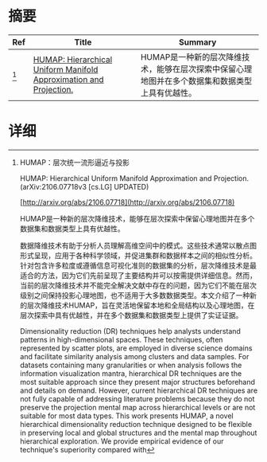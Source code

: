 # 摘要

| Ref | Title | Summary |
| --- | --- | --- |
| [^1] | [HUMAP: Hierarchical Uniform Manifold Approximation and Projection.](http://arxiv.org/abs/2106.07718) | HUMAP是一种新的层次降维技术，能够在层次探索中保留心理地图并在多个数据集和数据类型上具有优越性。 |

# 详细

[^1]: HUMAP：层次统一流形逼近与投影

    HUMAP: Hierarchical Uniform Manifold Approximation and Projection. (arXiv:2106.07718v3 [cs.LG] UPDATED)

    [http://arxiv.org/abs/2106.07718](http://arxiv.org/abs/2106.07718)

    HUMAP是一种新的层次降维技术，能够在层次探索中保留心理地图并在多个数据集和数据类型上具有优越性。

    

    数据降维技术有助于分析人员理解高维空间中的模式。这些技术通常以散点图形式呈现，应用于各种科学领域，并促进集群和数据样本之间的相似性分析。针对包含许多粒度或遵循信息可视化准则的数据集的分析，层次降维技术是最适合的方法，因为它们先前呈现了主要结构并可以按需提供详细信息。然而，当前的层次降维技术并不能完全解决文献中存在的问题，因为它们不能在层次级别之间保持投影心理地图，也不适用于大多数数据类型。本文介绍了一种新的层次降维技术HUMAP，旨在灵活地保留本地和全局结构以及心理地图，在层次探索中具有优越性，并在多个数据集和数据类型上提供了实证证据。

    Dimensionality reduction (DR) techniques help analysts understand patterns in high-dimensional spaces. These techniques, often represented by scatter plots, are employed in diverse science domains and facilitate similarity analysis among clusters and data samples. For datasets containing many granularities or when analysis follows the information visualization mantra, hierarchical DR techniques are the most suitable approach since they present major structures beforehand and details on demand. However, current hierarchical DR techniques are not fully capable of addressing literature problems because they do not preserve the projection mental map across hierarchical levels or are not suitable for most data types. This work presents HUMAP, a novel hierarchical dimensionality reduction technique designed to be flexible in preserving local and global structures and the mental map throughout hierarchical exploration. We provide empirical evidence of our technique's superiority compared with
    

